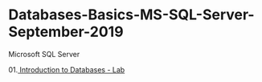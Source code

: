 # Databases-Basics-MS-SQL-Server-September-2019
Microsoft SQL Server

01.<a href="https://github.com/HristoShabanakov/Databases-Basics-MS-SQL-Server-September-2019/tree/master/01.Introduction%20to%20Databases%20-%20Lab"> Introduction to Databases - Lab <br>
